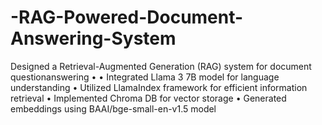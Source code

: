 # -RAG-Powered-Document-Answering-System
Designed a Retrieval-Augmented Generation (RAG) system for document questionanswering • • Integrated Llama 3 7B model for language understanding • Utilized LlamaIndex framework for efficient information retrieval • Implemented Chroma DB for vector storage • Generated embeddings using BAAI/bge-small-en-v1.5 model
